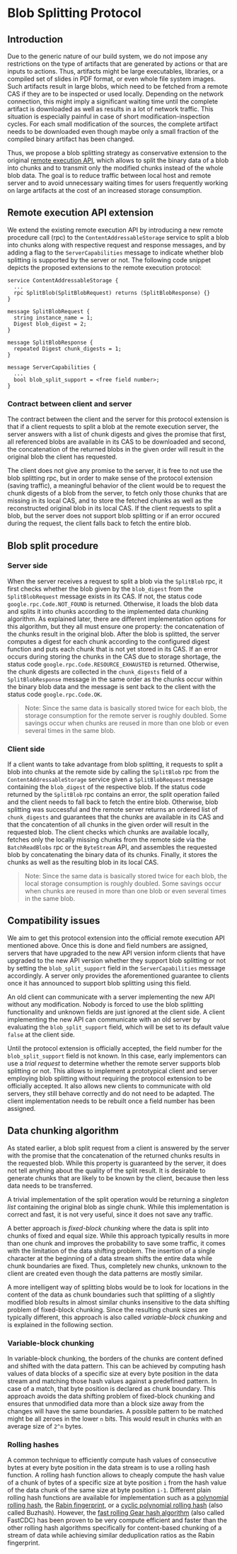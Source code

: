 Blob Splitting Protocol
=======================

Introduction
------------

Due to the generic nature of our build system, we do not impose any
restrictions on the type of artifacts that are generated by actions or
that are inputs to actions. Thus, artifacts might be large executables,
libraries, or a compiled set of slides in PDF format, or even whole file
system images. Such artifacts result in large blobs, which need to be
fetched from a remote CAS if they are to be inspected or used locally.
Depending on the network connection, this might imply a significant
waiting time until the complete artifact is downloaded as well as
results in a lot of network traffic. This situation is especially
painful in case of short modification-inspection cycles. For each small
modification of the sources, the complete artifact needs to be
downloaded even though maybe only a small fraction of the compiled
binary artifact has been changed.

Thus, we propose a blob splitting strategy as conservative extension to
the original [remote execution
API](https://github.com/bazelbuild/remote-apis/blob/main/build/bazel/remote/execution/v2/remote_execution.proto),
which allows to split the binary data of a blob into chunks and to
transmit only the modified chunks instead of the whole blob data. The
goal is to reduce traffic between local host and remote server and to
avoid unnecessary waiting times for users frequently working on large
artifacts at the cost of an increased storage consumption.

Remote execution API extension
------------------------------

We extend the existing remote execution API by introducing a new remote
procedure call (rpc) to the `ContentAddressableStorage` service to split
a blob into chunks along with respective request and response messages,
and by adding a flag to the `ServerCapabilities` message to indicate
whether blob splitting is supported by the server or not. The following
code snippet depicts the proposed extensions to the remote execution
protocol:

    service ContentAddressableStorage {
      ...
      rpc SplitBlob(SplitBlobRequest) returns (SplitBlobResponse) {}
    }

    message SplitBlobRequest {
      string instance_name = 1;
      Digest blob_digest = 2;
    }

    message SplitBlobResponse {
      repeated Digest chunk_digests = 1;
    }

    message ServerCapabilities {
      ...
      bool blob_split_support = <free field number>;
    }

### Contract between client and server

The contract between the client and the server for this protocol
extension is that if a client requests to split a blob at the remote
execution server, the server answers with a list of chunk digests and
gives the promise that first, all referenced blobs are available in its
CAS to be downloaded and second, the concatenation of the returned blobs
in the given order will result in the original blob the client has
requested.

The client does not give any promise to the server, it is free to not
use the blob splitting rpc, but in order to make sense of the protocol
extension (saving traffic), a meaningful behavior of the client would be
to request the chunk digests of a blob from the server, to fetch only
those chunks that are missing in its local CAS, and to store the fetched
chunks as well as the reconstructed original blob in its local CAS. If
the client requests to split a blob, but the server does not support
blob splitting or if an error occured during the request, the client
falls back to fetch the entire blob.

Blob split procedure
--------------------

### Server side

When the server receives a request to split a blob via the `SplitBlob`
rpc, it first checks whether the blob given by the `blob_digest` from
the `SplitBlobRequest` message exists in its CAS. If not, the status
code `google.rpc.Code.NOT_FOUND` is returned. Otherwise, it loads the
blob data and splits it into chunks according to the implemented data
chunking algorithm. As explained later, there are different
implementation options for this algorithm, but they all must ensure one
property: the concatenation of the chunks result in the original blob.
After the blob is splitted, the server computes a digest for each chunk
according to the configured digest function and puts each chunk that is
not yet stored in its CAS. If an error occurs during storing the chunks
in the CAS due to storage shortage, the status code
`google.rpc.Code.RESOURCE_EXHAUSTED` is returned. Otherwise, the chunk
digests are collected in the `chunk_digests` field of a
`SplitBlobResponse` message in the same order as the chunks occur within
the binary blob data and the message is sent back to the client with the
status code `google.rpc.Code.OK`.

> Note: Since the same data is basically stored twice for each blob, the
> storage consumption for the remote server is roughly doubled. Some
> savings occur when chunks are reused in more than one blob or even
> several times in the same blob.

### Client side

If a client wants to take advantage from blob splitting, it requests to
split a blob into chunks at the remote side by calling the `SplitBlob`
rpc from the `ContentAddressableStorage` service given a
`SplitBlobRequest` message containing the `blob_digest` of the
respective blob. If the status code returned by the `SplitBlob` rpc
contains an error, the split operation failed and the client needs to
fall back to fetch the entire blob. Otherwise, blob splitting was
successful and the remote server returns an ordered list of
`chunk_digests` and guarantees that the chunks are available in its CAS
and that the concatention of all chunks in the given order will result
in the requested blob. The client checks which chunks are available
locally, fetches only the locally missing chunks from the remote side
via the `BatchReadBlobs` rpc or the `ByteStream` API, and assembles the
requested blob by concatenating the binary data of its chunks. Finally,
it stores the chunks as well as the resulting blob in its local CAS.

> Note: Since the same data is basically stored twice for each blob, the
> local storage consumption is roughly doubled. Some savings occur when
> chunks are reused in more than one blob or even several times in the
> same blob.

Compatibility issues
--------------------

We aim to get this protocol extension into the official remote execution
API mentioned above. Once this is done and field numbers are assigned,
servers that have upgraded to the new API version inform clients that
have upgraded to the new API version whether they support blob splitting
or not by setting the `blob_split_support` field in the
`ServerCapabilities` message accordingly. A server only provides the
aforementioned guarantee to clients once it has announced to support
blob splitting using this field.

An old client can communicate with a server implementing the new API
without any modification. Nobody is forced to use the blob splitting
functionality and unknown fields are just ignored at the client side. A
client implementing the new API can communicate with an old server by
evaluating the `blob_split_support` field, which will be set to its
default value `false` at the client side.

Until the protocol extension is officially accepted, the field number
for the `blob_split_support` field is not known. In this case, early
implementors can use a _trial request_ to determine whether the remote
server supports blob splitting or not. This allows to implement a
prototypical client and server employing blob splitting without
requiring the protocol extension to be officially accepted. It also
allows new clients to communicate with old servers, they still behave
correctly and do not need to be adapted. The client implementation needs
to be rebuilt once a field number has been assigned.

Data chunking algorithm
-----------------------

As stated earlier, a blob split request from a client is answered by the
server with the promise that the concatenation of the returned chunks
results in the requested blob. While this property is guaranteed by the
server, it does not tell anything about the quality of the split result.
It is desirable to generate chunks that are likely to be known by the
client, because then less data needs to be transferred.

A trivial implementation of the split operation would be returning a
_singleton list_ containing the original blob as single chunk. While
this implementation is correct and fast, it is not very useful, since it
does not save any traffic.

A better approach is _fixed-block chunking_ where the data is split into
chunks of fixed and equal size. While this approach typically results in
more than one chunk and improves the probability to save some traffic,
it comes with the limitation of the data shifting problem. The insertion
of a single character at the beginning of a data stream shifts the
entire data while chunk boundaries are fixed. Thus, completely new
chunks, unknown to the client are created even though the data patterns
are mostly similar.

A more intelligent way of splitting blobs would be to look for locations
in the content of the data as chunk boundaries such that splitting of a
slightly modified blob results in almost similar chunks insensitive to
the data shifting problem of fixed-block chunking. Since the resulting
chunk sizes are typically different, this approach is also called
_variable-block chunking_ and is explained in the following section.

### Variable-block chunking

In variable-block chunking, the borders of the chunks are content
defined and shifted with the data pattern. This can be achieved by
computing hash values of data blocks of a specific size at every byte
position in the data stream and matching those hash values against a
predefined pattern. In case of a match, that byte position is declared
as chunk boundary. This approach avoids the data shifting problem of
fixed-block chunking and ensures that unmodified data more than a block
size away from the changes will have the same boundaries. A possible
pattern to be matched might be all zeroes in the lower `n` bits. This
would result in chunks with an average size of `2^n` bytes.

### Rolling hashes

A common technique to efficiently compute hash values of consecutive
bytes at every byte position in the data stream is to use a rolling hash
function. A rolling hash function allows to cheaply compute the hash
value of a chunk of bytes of a specific size at byte position `i` from
the hash value of the data chunk of the same size at byte position
`i-1`. Different plain rolling hash functions are available for
implementation such as a [polynomial rolling
hash](https://ieeexplore.ieee.org/document/5390135), the [Rabin
fingerprint](http://www.cs.cmu.edu/~15-749/READINGS/optional/rabin1981.pdf),
or a [cyclic polynomial rolling
hash](https://dl.acm.org/doi/abs/10.1145/256163.256168) (also called
Buzhash). However, the [fast rolling Gear hash
algorithm](https://www.usenix.org/conference/atc16/technical-sessions/presentation/xia)
(also called FastCDC) has been proven to be very compute efficient and
faster than the other rolling hash algorithms specifically for
content-based chunking of a stream of data while achieving similar
deduplication ratios as the Rabin fingerprint.
